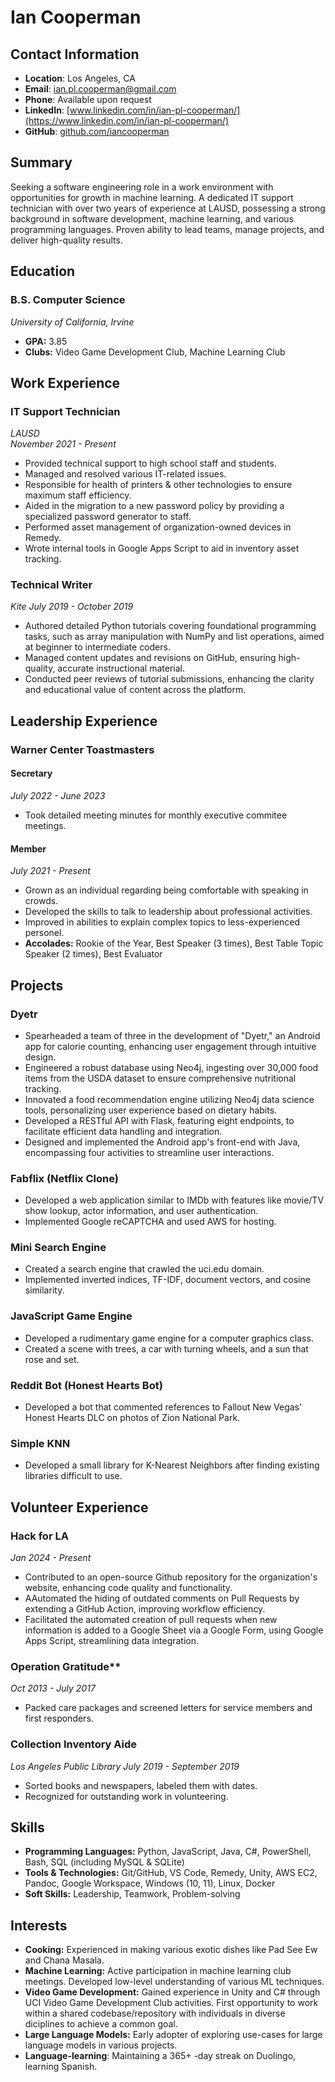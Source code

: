 # Ian Cooperman

## Contact Information
- **Location**: Los Angeles, CA
- **Email**: ian.pl.cooperman@gmail.com
- **Phone**: Available upon request
- **LinkedIn**: [www.linkedin.com/in/ian-pl-cooperman/](https://www.linkedin.com/in/ian-pl-cooperman/)
- **GitHub**: [github.com/iancooperman](https://github.com/iancooperman)

## Summary
Seeking a software engineering role in a work environment with opportunities for growth in machine learning. A dedicated IT support technician with over two years of experience at LAUSD, possessing a strong background in software development, machine learning, and various programming languages. Proven ability to lead teams, manage projects, and deliver high-quality results.

## Education
### B.S. Computer Science
*University of California, Irvine*
- **GPA:** 3.85
- **Clubs:** Video Game Development Club, Machine Learning Club

## Work Experience
### IT Support Technician  
*LAUSD*  
*November 2021 - Present*
- Provided technical support to high school staff and students.
- Managed and resolved various IT-related issues.
- Responsible for health of printers & other technologies to ensure maximum staff efficiency.
- Aided in the migration to a new password policy by providing a specialized password generator to staff.
- Performed asset management of organization-owned devices in Remedy.
- Wrote internal tools in Google Apps Script to aid in inventory asset tracking.

### Technical Writer
*Kite*
*July 2019 - October 2019*
- Authored detailed Python tutorials covering foundational programming tasks, such as array manipulation with NumPy and list operations, aimed at beginner to intermediate coders.
- Managed content updates and revisions on GitHub, ensuring high-quality, accurate instructional material.
- Conducted peer reviews of tutorial submissions, enhancing the clarity and educational value of content across the platform.

## Leadership Experience
### Warner Center Toastmasters
#### Secretary
*July 2022 - June 2023*
- Took detailed meeting minutes for monthly executive commitee meetings.
#### Member
*July 2021 - Present*
- Grown as an individual regarding being comfortable with speaking in crowds.
- Developed the skills to talk to leadership about professional activities.
- Improved in abilities to explain complex topics to less-experienced personel.
- **Accolades:** Rookie of the Year, Best Speaker (3 times), Best Table Topic Speaker (2 times), Best Evaluator

## Projects
### Dyetr
- Spearheaded a team of three in the development of "Dyetr," an Android app for calorie counting, enhancing user engagement through intuitive design.
- Engineered a robust database using Neo4j, ingesting over 30,000 food items from the USDA dataset to ensure comprehensive nutritional tracking.
- Innovated a food recommendation engine utilizing Neo4j data science tools, personalizing user experience based on dietary habits.
- Developed a RESTful API with Flask, featuring eight endpoints, to facilitate efficient data handling and integration.
- Designed and implemented the Android app's front-end with Java, encompassing four activities to streamline user interactions.

### Fabflix (Netflix Clone)
- Developed a web application similar to IMDb with features like movie/TV show lookup, actor information, and user authentication.
- Implemented Google reCAPTCHA and used AWS for hosting.

### Mini Search Engine
- Created a search engine that crawled the uci.edu domain.
- Implemented inverted indices, TF-IDF, document vectors, and cosine similarity.

### JavaScript Game Engine
- Developed a rudimentary game engine for a computer graphics class.
- Created a scene with trees, a car with turning wheels, and a sun that rose and set.

### Reddit Bot (Honest Hearts Bot)
- Developed a bot that commented references to Fallout New Vegas' Honest Hearts DLC on photos of Zion National Park.

### Simple KNN
- Developed a small library for K-Nearest Neighbors after finding existing libraries difficult to use.

## Volunteer Experience
### Hack for LA
*Jan 2024 - Present*
- Contributed to an open-source Github repository for the organization's website, enhancing code quality and functionality.
- AAutomated the hiding of outdated comments on Pull Requests by extending a GitHub Action, improving workflow efficiency.
- Facilitated the automated creation of pull requests when new information is added to a Google Sheet via a Google Form, using Google Apps Script, streamlining data integration.


### Operation Gratitude**
*Oct 2013 - July 2017*
- Packed care packages and screened letters for service members and first responders.

### Collection Inventory Aide
*Los Angeles Public Library*
*July 2019 - September 2019*
- Sorted books and newspapers, labeled them with dates.
- Recognized for outstanding work in volunteering.

## Skills
- **Programming Languages:** Python, JavaScript, Java, C#, PowerShell, Bash, SQL (including MySQL & SQLite)
- **Tools & Technologies:** Git/GitHub, VS Code, Remedy, Unity, AWS EC2, Pandoc, Google Workspace, Windows (10, 11), Linux, Docker
- **Soft Skills:** Leadership, Teamwork, Problem-solving

## Interests
- **Cooking:** Experienced in making various exotic dishes like Pad See Ew and Chana Masala.
- **Machine Learning:** Active participation in machine learning club meetings. Developed low-level understanding of various ML techniques.
- **Video Game Development:** Gained experience in Unity and C# through UCI Video Game Development Club activities. First opportunity to work within a shared codebase/repository with individuals in diverse diciplines to achieve a common goal.
- **Large Language Models:** Early adopter of exploring use-cases for large language models in various projects.
- **Language-learning**: Maintaining a 365+ -day streak on Duolingo, learning Spanish.
